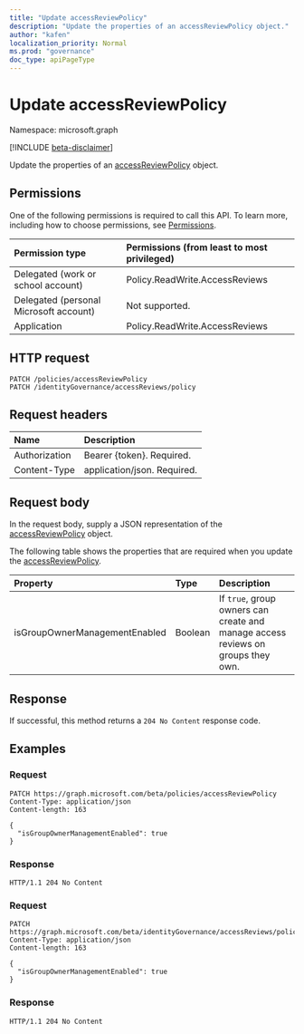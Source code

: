```yaml
---
title: "Update accessReviewPolicy"
description: "Update the properties of an accessReviewPolicy object."
author: "kafen"
localization_priority: Normal
ms.prod: "governance"
doc_type: apiPageType
---
```


# Update accessReviewPolicy
Namespace: microsoft.graph

[!INCLUDE [beta-disclaimer](../../includes/beta-disclaimer.md)]

Update the properties of an [accessReviewPolicy](../resources/accessreviewpolicy.md) object.

## Permissions
One of the following permissions is required to call this API. To learn more, including how to choose permissions, see [Permissions](/graph/permissions-reference).

|Permission type|Permissions (from least to most privileged)|
|:---|:---|
|Delegated (work or school account)|Policy.ReadWrite.AccessReviews|
|Delegated (personal Microsoft account)|Not supported.|
|Application|Policy.ReadWrite.AccessReviews|

## HTTP request

<!-- {
  "blockType": "ignored"
}
-->
``` http
PATCH /policies/accessReviewPolicy
PATCH /identityGovernance/accessReviews/policy
```

## Request headers
|Name|Description|
|:---|:---|
|Authorization|Bearer {token}. Required.|
|Content-Type|application/json. Required.|

## Request body
In the request body, supply a JSON representation of the [accessReviewPolicy](../resources/accessreviewpolicy.md) object.

The following table shows the properties that are required when you update the [accessReviewPolicy](../resources/accessreviewpolicy.md).

|Property|Type|Description|
|:---|:---|:---|
|isGroupOwnerManagementEnabled|Boolean|If `true`, group owners can create and manage access reviews on groups they own.|



## Response

If successful, this method returns a `204 No Content` response code.

## Examples

### Request
<!-- {
  "blockType": "request",
  "name": "update_accessreviewpolicy"
}
-->
``` http
PATCH https://graph.microsoft.com/beta/policies/accessReviewPolicy
Content-Type: application/json
Content-length: 163

{
  "isGroupOwnerManagementEnabled": true
}
```

### Response
<!-- {
  "blockType": "response",
  "truncated": true
}
-->
``` http
HTTP/1.1 204 No Content
```

### Request
<!-- {
  "blockType": "request",
  "name": "update_accessreviewpolicy"
}
-->
``` http
PATCH https://graph.microsoft.com/beta/identityGovernance/accessReviews/policy
Content-Type: application/json
Content-length: 163

{
  "isGroupOwnerManagementEnabled": true
}
```

### Response
<!-- {
  "blockType": "response",
  "truncated": true
}
-->
``` http
HTTP/1.1 204 No Content
```
